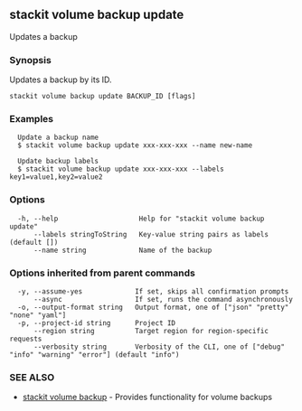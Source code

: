 ## stackit volume backup update

Updates a backup

### Synopsis

Updates a backup by its ID.

```
stackit volume backup update BACKUP_ID [flags]
```

### Examples

```
  Update a backup name
  $ stackit volume backup update xxx-xxx-xxx --name new-name

  Update backup labels
  $ stackit volume backup update xxx-xxx-xxx --labels key1=value1,key2=value2
```

### Options

```
  -h, --help                    Help for "stackit volume backup update"
      --labels stringToString   Key-value string pairs as labels (default [])
      --name string             Name of the backup
```

### Options inherited from parent commands

```
  -y, --assume-yes             If set, skips all confirmation prompts
      --async                  If set, runs the command asynchronously
  -o, --output-format string   Output format, one of ["json" "pretty" "none" "yaml"]
  -p, --project-id string      Project ID
      --region string          Target region for region-specific requests
      --verbosity string       Verbosity of the CLI, one of ["debug" "info" "warning" "error"] (default "info")
```

### SEE ALSO

* [stackit volume backup](./stackit_volume_backup.md)	 - Provides functionality for volume backups

